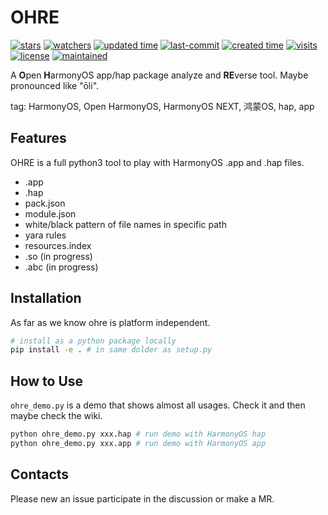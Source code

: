 # OHRE

<p>
<a href="https://github.com/ohreteam/ohre/star"><img alt="stars" src="https://img.shields.io/github/stars/ohreteam/ohre?style=social"></a>
<a href="https://github.com/ohreteam/ohre"><img alt="watchers" src="https://img.shields.io/github/watchers/ohreteam/ohre?style=social"></a> 
<a href="https://github.com/ohreteam/ohre"><img alt="updated time" src="https://badges.pufler.dev/updated/ohreteam/ohre"></a>
<a href="https://github.com/ohreteam/ohre"><img alt="last-commit" src="https://img.shields.io/github/last-commit/ohreteam/ohre"></a>
<a href="https://github.com/ohreteam/ohre"><img alt="created time" src="https://badges.pufler.dev/created/ohreteam/ohre"></a>
<a href="https://github.com/ohreteam/ohre"><img alt="visits" src="https://badges.pufler.dev/visits/ohreteam/ohre"></a>
<a href="https://github.com/ohreteam/ohre"><img alt="license" src="https://img.shields.io/github/license/ohreteam/ohre"></a>
<a href="https://github.com/ohreteam/ohre/graphs/commit-activity"><img alt="maintained" src="https://img.shields.io/badge/Maintained%3F-yes-green.svg"></a>
</p>

A **O**pen **H**armonyOS app/hap package analyze and **RE**verse tool. Maybe pronounced like "ōli".

tag: HarmonyOS, Open HarmonyOS, HarmonyOS NEXT, 鸿蒙OS, hap, app

## Features

OHRE is a full python3 tool to play with HarmonyOS .app and .hap files.

- .app
- .hap
- pack.json
- module.json
- white/black pattern of file names in specific path
- yara rules
- resources.index
- .so (in progress)
- .abc (in progress)

## Installation

As far as we know ohre is platform independent.

```bash
# install as a python package locally
pip install -e . # in same dolder as setup.py
```

## How to Use

`ohre_demo.py` is a demo that shows almost all usages. Check it and then maybe check the wiki.

```bash
python ohre_demo.py xxx.hap # run demo with HarmonyOS hap
python ohre_demo.py xxx.app # run demo with HarmonyOS app
```

## Contacts

Please new an issue participate in the discussion or make a MR.
